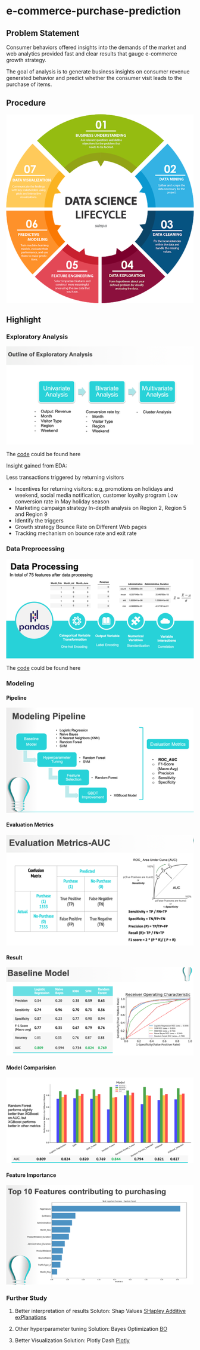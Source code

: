 # e-commerce-purchase-prediction

## Problem Statement ## 
Consumer behaviors offered insights into the demands of the market and web analytics provided fast and clear results that gauge e-commerce growth strategy.

The goal of analysis is to generate business insights on consumer revenue generated behavior and predict whether the consumer visit leads to the purchase of items.

## Procedure ## 
![lifecycle](https://github.com/moggirain/e-commerce-purchase-prediction/blob/master/lifecylce.png) 

## Highlight ##

### Exploratory Analysis ###  
![flow](https://github.com/moggirain/e-commerce-purchase-prediction/blob/master/flow.png) 

The [code](https://github.com/moggirain/e-commerce-purchase-prediction/blob/master/Online_Shopper_Intention_V4.09.ipynb) could be found here 

Insight gained from EDA: 

  Less transactions triggered by returning visitors
   - Incentives for returning visitors: e.g, promotions on holidays and weekend, social media notification,       customer loyalty program 
 Low conversion rate in May holiday season 
   - Marketing campaign strategy
 In-depth analysis on Region 2, Region 5 and Region 9  
   - Identify the triggers  
   - Growth strategy 
Bounce Rate on Different Web pages
  - Tracking mechanism on bounce rate and exit rate 

### Data Preprocessing ### 

![flow](https://github.com/moggirain/e-commerce-purchase-prediction/blob/master/dataprocessing.png) 

The [code](https://github.com/moggirain/e-commerce-purchase-prediction/blob/master/Online_Shopper_Intention_V4.09.ipynb) could be found here 

### Modeling ### 


#### Pipeline #### 

![](https://github.com/moggirain/e-commerce-purchase-prediction/blob/master/ModelingPipeline.png) 

#### Evaluation Metrics #### 

![evaluation](https://github.com/moggirain/e-commerce-purchase-prediction/blob/master/Evaluation%20Metric.png) 

#### Result ####

![result](https://github.com/moggirain/e-commerce-purchase-prediction/blob/master/Baseline.png) 

#### Model Comparision #### 
![comparison](https://github.com/moggirain/e-commerce-purchase-prediction/blob/master/ModelComparison.png) 

#### Feature Importance ####
![comparison](https://github.com/moggirain/e-commerce-purchase-prediction/blob/master/FeatureImportance.png)

### Further Study ### 

1. Better interpretation of results 
   Soluton: Shap Values 
   [SHapley Additive exPlanations](https://christophm.github.io/interpretable-ml-book/shap.html#shap-feature-importance) 
   
2. Other hyperparameter tuning 
   Solution: Bayes Optimization
   [BO](https://towardsdatascience.com/a-conceptual-explanation-of-bayesian-model-based-hyperparameter-optimization-for-machine-learning-b8172278050f)
   
3. Better Visualization 
   Solution: Plotly Dash
   [Plotly](https://dash-gallery.plotly.host/Portal/)
   


